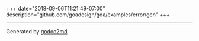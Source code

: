 +++
date="2018-09-06T11:21:49-07:00"
description="github.com/goadesign/goa/examples/error/gen"
+++

- - -
Generated by [godoc2md](https://godoc.org/github.com/davecheney/godoc2md)
